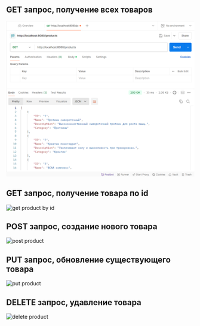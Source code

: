## GET запрос, получение всех товаров
![get all products](https://github.com/shester1kov/industrial_programming_technologies_practice/blob/main/task_api/get%20all%20products.png)
## GET запрос, получение товара по id
![get product by id]()
## POST запрос, создание нового товара
![post product]()
## PUT запрос, обновление существующего товара
![put product]()
## DELETE запрос, удавление товара
![delete product]()
